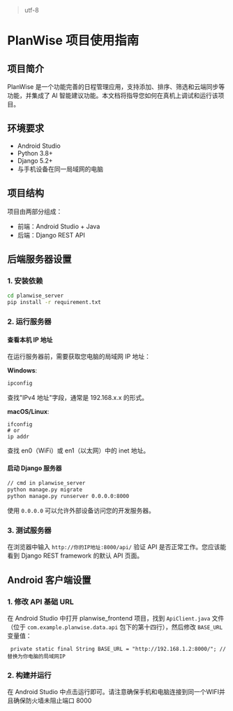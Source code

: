 > utf-8
# PlanWise 项目使用指南



## 项目简介

PlanWise 是一个功能完善的日程管理应用，支持添加、排序、筛选和云端同步等功能，并集成了 AI 智能建议功能。本文档将指导您如何在真机上调试和运行该项目。



## 环境要求

- Android Studio
- Python 3.8+
- Django 5.2+
- 与手机设备在同一局域网的电脑



## 项目结构

项目由两部分组成：

- 前端：Android Studio + Java
- 后端：Django REST API



## 后端服务器设置

### 1. 安装依赖

```cmd
cd planwise_server
pip install -r requirement.txt
```

### 2. 运行服务器

#### 查看本机 IP 地址

在运行服务器前，需要获取您电脑的局域网 IP 地址：

**Windows**:

```cmd
ipconfig
```

查找"IPv4 地址"字段，通常是 192.168.x.x 的形式。

**macOS/Linux**:

```
ifconfig
# or
ip addr
```

查找 en0（WiFi）或 en1（以太网）中的 inet 地址。

#### 启动 Django 服务器

```cmd
// cmd in planwise_server
python manage.py migrate
python manage.py runserver 0.0.0.0:8000
```

使用 `0.0.0.0` 可以允许外部设备访问您的开发服务器。

### 3. 测试服务器

在浏览器中输入 `http://你的IP地址:8000/api/` 验证 API 是否正常工作。您应该能看到 Django REST framework 的默认 API 页面。



## Android 客户端设置

### 1. 修改 API 基础 URL

在 Android Studio 中打开 planwise_frontend 项目，找到 `ApiClient.java` 文件（位于 `com.example.planwise.data.api` 包下的第十四行），然后修改 `BASE_URL` 变量值：

```
 private static final String BASE_URL = "http://192.168.1.2:8000/"; // 替换为你电脑的局域网IP
```

### 2. 构建并运行

在 Android Studio 中点击运行即可。请注意确保手机和电脑连接到同一个WIFI并且确保防火墙未阻止端口 8000
